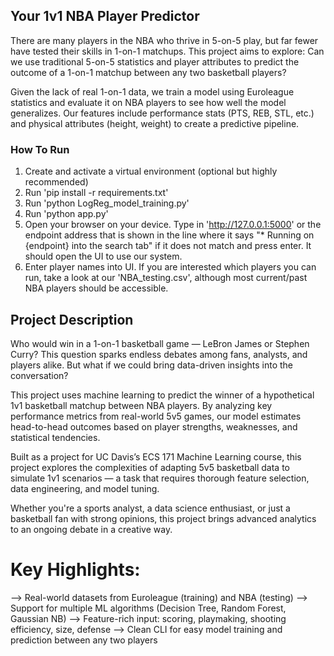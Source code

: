 ## Your 1v1 NBA Player Predictor

There are many players in the NBA who thrive in 5-on-5 play, but far fewer have tested their skills in 1-on-1 matchups. This project aims to explore:
Can we use traditional 5-on-5 statistics and player attributes to predict the outcome of a 1-on-1 matchup between any two basketball players?

Given the lack of real 1-on-1 data, we train a model using Euroleague statistics and evaluate it on NBA players to see how well the model generalizes. Our features include performance stats (PTS, REB, STL, etc.) and physical attributes (height, weight) to create a predictive pipeline. 

### How To Run
1. Create and activate a virtual environment (optional but highly recommended)
2. Run 'pip install -r requirements.txt'
3. Run 'python LogReg_model_training.py'
4. Run 'python app.py'
5. Open your browser on your device. Type in 'http://127.0.0.1:5000' or the endpoint address that is shown in the line where it says "* Running on {endpoint} into the search tab" if it does not match and press enter. It should open the UI to use our system.
6. Enter player names into UI. If you are interested which players you can run, take a look at our 'NBA_testing.csv', although most current/past NBA players should be accessible.

## Project Description
Who would win in a 1-on-1 basketball game — LeBron James or Stephen Curry?
This question sparks endless debates among fans, analysts, and players alike. But what if we could bring data-driven insights into the conversation?

This project uses machine learning to predict the winner of a hypothetical 1v1 basketball matchup between NBA players. By analyzing key performance metrics from real-world 5v5 games, our model estimates head-to-head outcomes based on player strengths, weaknesses, and statistical tendencies.

Built as a project for UC Davis’s ECS 171 Machine Learning course, this project explores the complexities of adapting 5v5 basketball data to simulate 1v1 scenarios — a task that requires thorough feature selection, data engineering, and model tuning.

Whether you're a sports analyst, a data science enthusiast, or just a basketball fan with strong opinions, this project brings advanced analytics to an ongoing debate in a creative way.

# Key Highlights:
--> Real-world datasets from Euroleague (training) and NBA (testing)
--> Support for multiple ML algorithms (Decision Tree, Random Forest, Gaussian NB)
--> Feature-rich input: scoring, playmaking, shooting efficiency, size, defense
--> Clean CLI for easy model training and prediction between any two players